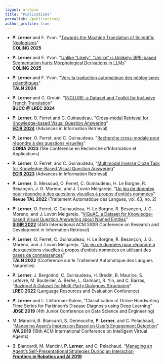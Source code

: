 ```yaml
---
layout: archive
title: "Publications"
permalink: /publications/
author_profile: true
---
```


- **P. Lerner** and F. Yvon. "[Towards the Machine Translation of Scientific Neologisms](https://aclanthology.org/2025.coling-main.63)"  
  **COLING 2025**

- **P. Lerner** and F. Yvon. "[Unlike “Likely”, “Unlike” is Unlikely: BPE-based Segmentation hurts Morphological Derivations in LLMs](https://aclanthology.org/2025.coling-main.348)"  
  **COLING 2025**

- **P. Lerner** and F. Yvon. "[Vers la traduction automatique des néologismes scientifiques](https://aclanthology.org/2024.jeptalnrecital-taln.17/)"  
  **TALN 2024**

- **P. Lerner** and C. Grouin. "[INCLURE: a Dataset and Toolkit for Inclusive French Translation](https://hal.science/hal-04531938)"  
 **BUCC @ LREC 2024**

- **P. Lerner**, O. Ferret and C. Guinaudeau, "[Cross-modal Retrieval for Knowledge-based Visual Question
Answering](https://arxiv.org/abs/2401.05736)"  
[**ECIR 2024**](https://link.springer.com/chapter/10.1007/978-3-031-56027-9_26) (Advances in Information Retrieval)

- **P. Lerner**, O. Ferret, and C. Guinaudeau. "[Recherche cross-modale pour répondre à des questions visuelles](https://aclanthology.org/2023.jeptalnrecital-coria.5)"   
  **CORIA 2023** (18e Conférence en Recherche d'Information et Applications)

- **P. Lerner**, O. Ferret, and C. Guinaudeau, "[Multimodal Inverse Cloze Task for Knowledge-Based Visual Question Answering](https://hal.science/hal-03933089)"   
  [**ECIR 2023**](https://link.springer.com/chapter/10.1007/978-3-031-28244-7_36) (Advances in Information Retrieval)

- **P. Lerner**, S. Messoud, O. Ferret, C. Guinaudeau, H. Le Borgne, R. Besançon, J. G. Moreno, and J. Lovón Melgarejo, 
  “[Un jeu de données pour répondre à des questions visuelles à propos d’entités nommées](https://aclanthology.org/2022.tal-2.0/)”  
  **Revue TAL 2022** (Traitement Automatique des Langues, vol. 63, no. 2)

- **P. Lerner**, O. Ferret, C. Guinaudeau, H. Le Borgne, R. Besançon, J. G. Moreno, and J. Lovón Melgarejo, 
  “[ViQuAE, a Dataset for Knowledge-based Visual Question Answering about Named Entities](https://hal.science/hal-03650618/)”  
  [**SIGIR 2022**](https://dl.acm.org/doi/abs/10.1145/3477495.3531753) (45th International ACM SIGIR Conference on Research and Development in Information Retrieval)

- **P. Lerner**, O. Ferret, C. Guinaudeau, H. Le Borgne, R. Besançon, J. G. Moreno, and J. Lovón Melgarejo, 
  “[Un jeu de données pour répondre à des questions visuelles à propos d’entités nommées en utilisant des bases de connaissances](https://aclanthology.org/2022.jeptalnrecital-taln.43/)”   
  **TALN 2022** (Conférence sur le Traitement Automatique des Langues Naturelles)

- **P. Lerner**, J. Bergoënd, C. Guinaudeau, H. Bredin, B. Maurice, S. Lefevre, M. Bouteiller, A. Berhe, L. Galmant, R. Yin, and C. Barras, 
  “[Bazinga! A Dataset for Multi-Party Dialogues Structuring](https://aclanthology.org/2022.lrec-1.367)”  
  **LREC 2022** (Language Resources and Evaluation Conference)

- **P. Lerner** and L. Likforman-Sulem, “Classification of Online Handwriting Time Series for Parkinson’s Disease Diagnosis using Deep Learning”   
  **JDSE 2019** (4th Junior Conference on Data Science and Engineering)

- M. Mancini, B. Biancardi, S. Dermouche, **P. Lerner**, and C. Pelachaud, 
  “[Managing Agent’s Impression Based on User’s Engagement Detection](https://doi.org/10.1145/3308532.3329442)”   
  **IVA 2019** (19th ACM International Conference on Intelligent Virtual Agents)

- B. Biancardi, M. Mancini, **P. Lerner**, and C. Pelachaud, 
  “[Managing an Agent’s Self-Presentational Strategies During an Interaction](https://hal.science/hal-03011660v1/file/frobt-06-00093.pdf)   
  [**Frontiers in Robotics and AI 2019**](https://www.frontiersin.org/article/10.3389/frobt.2019.00093)
